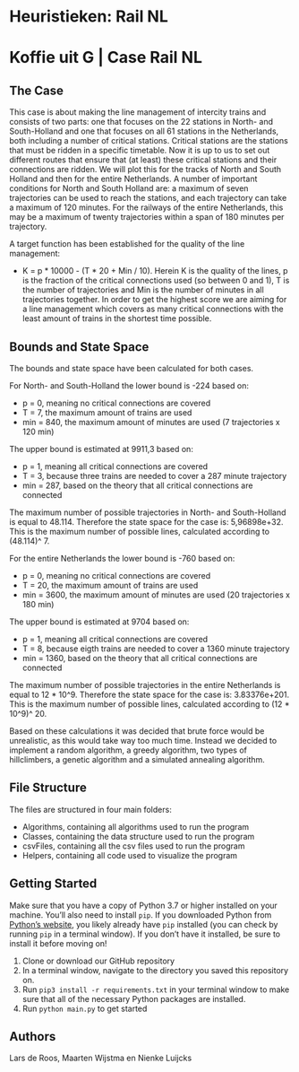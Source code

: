 # Heuristieken: Rail NL 

# Koffie uit G | Case Rail NL

## The Case
This case is about making the line management of intercity trains and consists of two parts: one that focuses on the 22 stations in North- and South-Holland and one that focuses on all 61 stations in the Netherlands, both including a number of critical stations. Critical stations are the stations that must be ridden in a specific timetable. Now it is up to us to set out different routes that ensure that (at least) these critical stations and their connections are ridden. We will plot this for the tracks of North and South Holland and then for the entire Netherlands. A number of important conditions for North and South Holland are: a maximum of seven trajectories can be used to reach the stations, and each trajectory can take a maximum of 120 minutes. For the railways of the entire Netherlands, this may be a maximum of twenty trajectories within a span of 180 minutes per trajectory.

A target function has been established for the quality of the line management: 
- K = p * 10000 - (T * 20 + Min / 10).
Herein K is the quality of the lines, p is the fraction of the critical connections used (so between 0 and 1), T is the number of trajectories and Min is the number of minutes in all trajectories together. In order to get the highest score we are aiming for a line management which covers as many critical connections with the least amount of trains in the shortest time possible.

## Bounds and State Space
The bounds and state space have been calculated for both cases. 

For North- and South-Holland the lower bound is -224 based on:
- p = 0, meaning no critical connections are covered
- T = 7, the maximum amount of trains are used
- min = 840, the maximum amount of minutes are used (7 trajectories x 120 min)

The upper bound is estimated at 9911,3 based on:
- p = 1, meaning all critical connections are covered
- T = 3, because three trains are needed to cover a 287 minute trajectory
- min = 287,  based on the theory that all critical connections are connected

The maximum number of possible trajectories in North- and South-Holland is equal to 48.114. Therefore the state space for the case is: 5,96898e+32. This is the maximum number of possible lines, calculated according to (48.114)^ 7. 


For the entire Netherlands the lower bound is -760 based on:
- p = 0, meaning no critical connections are covered
- T = 20, the maximum amount of trains are used
- min = 3600,  the maximum amount of minutes are used (20 trajectories x 180 min)

The upper bound is estimated at 9704 based on:
- p = 1, meaning all critical connections are covered
- T = 8, because eigth trains are needed to cover a 1360 minute trajectory
- min = 1360, based on the theory that all critical connections are connected

The maximum number of possible trajectories in the entire Netherlands is equal to 12 * 10^9. Therefore the state space for the case is: 3.83376e+201. This is the maximum number of possible lines, calculated according to (12 * 10^9)^ 20. 

Based on these calculations it was decided that brute force would be unrealistic, as this would take way too much time. Instead we decided to implement a random algorithm, a greedy algorithm, two types of hillclimbers, a genetic algorithm and a simulated annealing algorithm.

## File Structure
The files are structured in four main folders:
- Algorithms, containing all algorithms used to run the program
- Classes, containing the data structure used to run the program
- csvFiles, containing all the csv files used to run the program
- Helpers,  containing all code used to visualize the program

## Getting Started
Make sure that you have a copy of Python 3.7 or higher installed on your machine. You’ll also need to install `pip`. If you downloaded Python from [Python’s website](https://www.python.org/downloads/), you likely already have `pip` installed (you can check by running `pip` in a terminal window). If you don’t have it installed, be sure to install it before moving on!
1. Clone or download our GitHub repository 
2. In a terminal window, navigate to the directory you saved this repository on.
3. Run `pip3 install -r requirements.txt` in your terminal window to make sure that all of the necessary Python packages are installed.
4. Run `python main.py` to get started

## Authors
Lars de Roos, Maarten Wijstma en Nienke Luijcks
